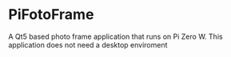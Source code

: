 # PiFotoFrame
A Qt5 based photo frame application that runs on Pi Zero W. This application does not need a desktop enviroment
